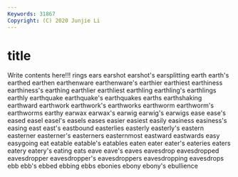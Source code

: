 ```yaml
---
Keywords: 31867
Copyright: (C) 2020 Junjie Li
---
```


# title

Write contents here!!!
rings 
ears
earshot 
earshot's 
earsplitting 
earth 
earth's 
earthed 
earthen 
earthenware 
earthenware's 
earthier
earthiest 
earthiness 
earthiness's 
earthing 
earthlier 
earthliest 
earthling 
earthling's 
earthlings 
earthly
earthquake 
earthquake's 
earthquakes 
earths 
earthshaking 
earthward 
earthwork 
earthwork's 
earthworks 
earthworm
earthworm's 
earthworms 
earthy 
earwax 
earwax's 
earwig 
earwig's 
earwigs 
ease 
ease's
eased 
easel 
easel's 
easels 
eases 
easier 
easiest 
easily 
easiness 
easiness's
easing 
east 
east's 
eastbound 
easterlies 
easterly 
easterly's 
eastern 
easterner 
easterner's
easterners 
easternmost 
eastward 
eastwards 
easy 
easygoing 
eat 
eatable 
eatable's 
eatables
eaten 
eater 
eater's 
eateries 
eaters 
eatery 
eatery's 
eating 
eats 
eave
eave's 
eaves 
eavesdrop 
eavesdropped 
eavesdropper 
eavesdropper's 
eavesdroppers 
eavesdropping 
eavesdrops 
ebb
ebb's 
ebbed 
ebbing 
ebbs 
ebonies 
ebony 
ebony's 
ebullience 
